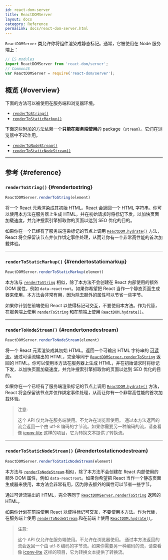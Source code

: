 ```yaml
---
id: react-dom-server
title: ReactDOMServer
layout: docs
category: Reference
permalink: docs/react-dom-server.html
---
```


`ReactDOMServer` 类允许你将组件渲染成静态标记。通常，它被使用在 Node 服务端上：

```js
// ES modules
import ReactDOMServer from 'react-dom/server';
// CommonJS
var ReactDOMServer = require('react-dom/server');
```

## 概览 {#overview}

下面的方法可以被使用在服务端和浏览器环境。

- [`renderToString()`](#rendertostring)
- [`renderToStaticMarkup()`](#rendertostaticmarkup)

下面这些附加的方法依赖一个**只能在服务端使用**的 package（`stream`）。它们在浏览器中不起作用。

- [`renderToNodeStream()`](#rendertonodestream)
- [`renderToStaticNodeStream()`](#rendertostaticnodestream)

* * *

## 参考 {#reference}

### `renderToString()` {#rendertostring}

```javascript
ReactDOMServer.renderToString(element)
```

将一个 React 元素渲染成其初始 HTML。React 会返回一个 HTML 字符串。你可以使用本方法在服务器上生成 HTML，并在初始请求时将标记下发，以加快页面加载速度，并允许搜索引擎抓取你的页面以达到 SEO 优化的目的。

如果你在一个已经有了服务端渲染标记的节点上调用 [`ReactDOM.hydrate()`](/docs/react-dom.html#hydrate) 方法，React 将会保留该节点并仅作绑定事件处理，从而让你有一个非常高性能的首次加载体验。

* * *

### `renderToStaticMarkup()` {#rendertostaticmarkup}

```javascript
ReactDOMServer.renderToStaticMarkup(element)
```

本方法与 [`renderToString`](#rendertostring) 相似，除了本方法不会创建在 React 内部使用的额外 DOM 属性，例如 `data-reactroot`。如果你希望把 React 当作一个静态页面生成器来使用，本方法会非常有用，因为除去额外的属性可以节省一些字节。

如果你计划在前端使用 React 以使得标记可交互，不要使用本方法。作为代替，在服务端上使用 [`renderToString`](#rendertostring) 和在前端上使用 [`ReactDOM.hydrate()`](/docs/react-dom.html#hydrate)。

* * *

### `renderToNodeStream()` {#rendertonodestream}

```javascript
ReactDOMServer.renderToNodeStream(element)
```

将一个 React 元素渲染成其初始 HTML。返回一个可输出 HTML 字符串的 [可读流](https://nodejs.org/api/stream.html#stream_readable_streams)。通过可读流输出的 HTML，完全等同于 [`ReactDOMServer.renderToString`](#rendertostring) 返回的 HTML。你可以使用本方法在服务器上生成 HTML，并在初始请求时将标记下发，以加快页面加载速度，并允许搜索引擎抓取你的页面以达到 SEO 优化的目的。

如果你在一个已经有了服务端渲染标记的节点上调用 [`ReactDOM.hydrate()`](/docs/react-dom.html#hydrate) 方法，React 将会保留该节点并仅作绑定事件处理，从而让你有一个非常高性能的首次加载体验。

> 注意:
>
> 这个 API 仅允许在服务端使用。不允许在浏览器使用。
> 通过本方法返回的流会返回一个由 utf-8 编码的字节流。如果你需要另一种编码的流，请查看像 [iconv-lite](https://www.npmjs.com/package/iconv-lite) 这样的项目，它为转换文本提供了转换流。


* * *

### `renderToStaticNodeStream()` {#rendertostaticnodestream}

```javascript
ReactDOMServer.renderToStaticNodeStream(element)
```

本方法与 [`renderToNodeStream`](#rendertonodestream) 相似，除了本方法不会创建在 React 内部使用的额外 DOM 属性，例如 `data-reactroot`。如果你希望把 React 当作一个静态页面生成器来使用，本方法会非常有用，因为除去额外的属性可以节省一些字节。

通过可读流输出的 HTML，完全等同于 [`ReactDOMServer.renderToString`](#rendertostring) 返回的 HTML。

如果你计划在前端使用 React 以使得标记可交互，不要使用本方法。作为代替，在服务端上使用 [`renderToNodeStream`](#rendertonodestre上) 和在前端上使用 [`ReactDOM.hydrate()`](/docs/react-dom.html#hydrate)。

> 注意:
>
> 这个 API 仅允许在服务端使用。不允许在浏览器使用。
> 通过本方法返回的流会返回一个由 utf-8 编码的字节流。如果你需要另一种编码的流，请查看像 [iconv-lite](https://www.npmjs.com/package/iconv-lite) 这样的项目，它为转换文本提供了转换流。
